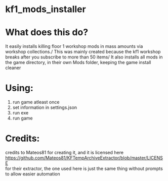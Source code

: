# kf1_mods_installer

# What does this do?
It easily installs killing floor 1 workshop mods in mass amounts via workshop collections./
This was mainly created because the kf1 workshop breaks after you subscribe to more than 50 items/
It also installs all mods in the game directory, in their own Mods folder, keeping the game install cleaner

# Using:
1) run game atleast once
2) set information in settings.json
3) run exe
4) run game


# Credits:
credits to Mateos81 for creating it, and it is licensed here https://github.com/Mateos81/KFTempArchiveExtractor/blob/master/LICENSE \
for their extractor, the one used here is just the same thing without prompts to allow easier automation
